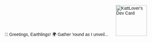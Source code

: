 <!DOCTYPE html>
<html lang="en">
<head>
  <meta charset="UTF-8">
  <meta name="viewport" content="width=device-width, initial-scale=1.0">
  <style>
    body {
      font-family: 'Arial', sans-serif;
    }

    .container {
      display: flex;
      align-items: center;
      max-width: 800px; /* Adjust the maximum width as needed */
      margin: 0 auto;
    }

    .text {
      white-space: nowrap;
      overflow: hidden;
      text-overflow: ellipsis;
    }

    .image {
      margin-left: 20px; /* Adjust the margin as needed */
    }
  </style>
</head>
<body>
  <div class="container">
    <span class="text">🚀 Greetings, Earthlings! 🌍 Gather 'round as I unveil...</span>
    <a class="image" href="https://app.daily.dev/KattLover">
      <img src="https://api.daily.dev/devcards/67ec79e8c03c4f7bbbab4dfdcfdc90d4.png?r=ze8" width="100" alt="KattLover's Dev Card"/>
    </a>
  </div>
</body>
</html>
